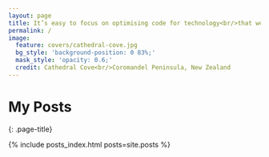 ```yaml
---
layout: page
title: It’s easy to focus on optimising code for technology<br/>that we forget to optimise code for <span class="emphasis">people</span> <span class="quote u-dash u-secondary"><a href="http://humanjavascript.com" class="u-secondary" target="_blank">Human JavaScript</a></span>
permalink: /
image:
  feature: covers/cathedral-cove.jpg
  bg_style: 'background-position: 0 83%;'
  mask_style: 'opacity: 0.6;'
  credit: Cathedral Cove<br/>Coromandel Peninsula, New Zealand
---
```

# My Posts
{: .page-title}

{% include posts_index.html posts=site.posts %}